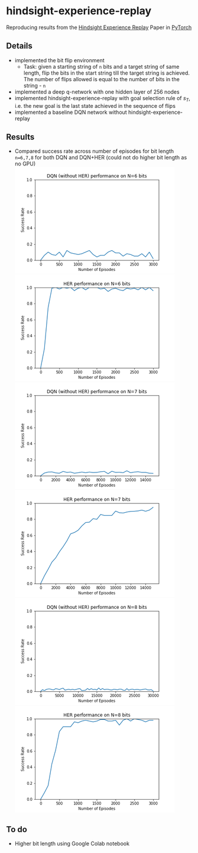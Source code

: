 # hindsight-experience-replay

Reproducing results from the [Hindsight Experience Replay](https://arxiv.org/abs/1707.01495) Paper in [PyTorch](https://pytorch.org/)

## Details
* implemented the bit flip environment
  *  Task: given a starting string of `n` bits and a target string of same length, flip the bits in the start string till the target string is achieved. The number of flips allowed is equal to the number of bits in the string - `n`
* implemented a deep q-network with one hidden layer of 256 nodes
* implemented hindsight-experience-replay with goal selection rule of $s_T$, i.e. the new goal is the last state achieved in the sequence of flips
* implemented a baseline DQN network without hindsight-experience-replay

## Results
* Compared success rate across number of episodes for bit length `n=6,7,8` for both DQN and DQN+HER (could not do higher bit length as no GPU)
![6dqn](/plots/6_dqn.png)
![6her](/plots/6_her.png)
![7dqn](/plots/7_dqn.png)
![7her](/plots/7_her.png)
![8dqn](/plots/8_dqn.png)
![8her](/plots/8_her.png)

## To do
* Higher bit length using Google Colab notebook
